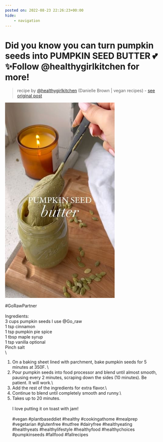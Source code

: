 ```yaml
---
posted on: 2022-08-23 22:26:23+00:00
hide:
    - navigation
---
```


# Did you know you can turn pumpkin seeds into PUMPKIN SEED BUTTER 💕✨Follow @healthygirlkitchen for more! 

> recipe by [@healthygirlkitchen](https://www.instagram.com/healthygirlkitchen/) 
(Danielle Brown | vegan recipes) - [see original post](https://instagram.com/p/ChnmBJtJDrq)

![](../img/healthygirlkitchen_23-08-2022_2208.png)

\#GoRawPartner\
\
Ingredients:\
3 cups pumpkin seeds I use @Go_raw\
1 tsp cinnamon\
1 tsp pumpkin pie spice\
1 tbsp maple syrup\
1 tsp vanilla optional\
Pinch salt\
\
1. On a baking sheet lined with parchment, bake pumpkin seeds for 5 minutes at 350F. \
2. Pour pumpkin seeds into food processor and blend until almost smooth, pausing every 2 minutes, scraping down the sides (10 minutes). Be patient. It will work.\
3. Add the rest of the ingredients for extra flavor.\
4. Continue to blend until completely smooth and runny.\
5. Takes up to 20 minutes. \
\
I love putting it on toast with jam! \
\
\#vegan \#plantbaseddiet \#healthy \#cookingathome \#mealprep \#vegetarian \#glutenfree \#nutfree \#dairyfree \#healthyeating \#healthyeats \#healthylifestyle \#healthyfood \#healthychoices \#pumpkinseeds \#fallfood \#fallrecipes 